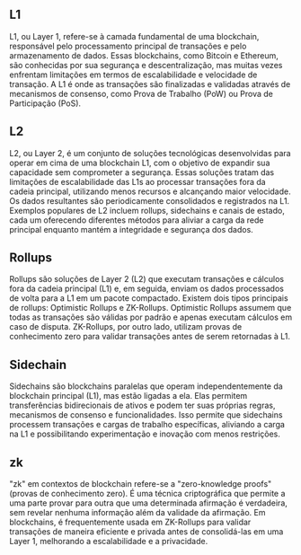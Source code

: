 ## L1
L1, ou Layer 1, refere-se à camada fundamental de uma blockchain, responsável pelo processamento principal de transações e pelo armazenamento de dados. Essas blockchains, como Bitcoin e Ethereum, são conhecidas por sua segurança e descentralização, mas muitas vezes enfrentam limitações em termos de escalabilidade e velocidade de transação. A L1 é onde as transações são finalizadas e validadas através de mecanismos de consenso, como Prova de Trabalho (PoW) ou Prova de Participação (PoS).

## L2
L2, ou Layer 2, é um conjunto de soluções tecnológicas desenvolvidas para operar em cima de uma blockchain L1, com o objetivo de expandir sua capacidade sem comprometer a segurança. Essas soluções tratam das limitações de escalabilidade das L1s ao processar transações fora da cadeia principal, utilizando menos recursos e alcançando maior velocidade. Os dados resultantes são periodicamente consolidados e registrados na L1. Exemplos populares de L2 incluem rollups, sidechains e canais de estado, cada um oferecendo diferentes métodos para aliviar a carga da rede principal enquanto mantém a integridade e segurança dos dados.

## Rollups
Rollups são soluções de Layer 2 (L2) que executam transações e cálculos fora da cadeia principal (L1) e, em seguida, enviam os dados processados de volta para a L1 em um pacote compactado. Existem dois tipos principais de rollups: Optimistic Rollups e ZK-Rollups. Optimistic Rollups assumem que todas as transações são válidas por padrão e apenas executam cálculos em caso de disputa. ZK-Rollups, por outro lado, utilizam provas de conhecimento zero para validar transações antes de serem retornadas à L1.

## Sidechain
Sidechains são blockchains paralelas que operam independentemente da blockchain principal (L1), mas estão ligadas a ela. Elas permitem transferências bidirecionais de ativos e podem ter suas próprias regras, mecanismos de consenso e funcionalidades. Isso permite que sidechains processem transações e cargas de trabalho específicas, aliviando a carga na L1 e possibilitando experimentação e inovação com menos restrições.

## zk
"zk" em contextos de blockchain refere-se a "zero-knowledge proofs" (provas de conhecimento zero). É uma técnica criptográfica que permite a uma parte provar para outra que uma determinada afirmação é verdadeira, sem revelar nenhuma informação além da validade da afirmação. Em blockchains, é frequentemente usada em ZK-Rollups para validar transações de maneira eficiente e privada antes de consolidá-las em uma Layer 1, melhorando a escalabilidade e a privacidade.